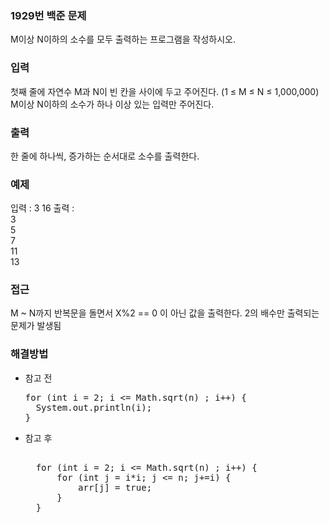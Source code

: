 ### 1929번 백준 문제
M이상 N이하의 소수를 모두 출력하는 프로그램을 작성하시오.

### 입력
첫째 줄에 자연수 M과 N이 빈 칸을 사이에 두고 주어진다. (1 ≤ M ≤ N ≤ 1,000,000) M이상 N이하의 소수가 하나 이상 있는 입력만 주어진다.

### 출력
한 줄에 하나씩, 증가하는 순서대로 소수를 출력한다.

### 예제
입력 : 3 16
출력 :<br>
3 <br>
5 <br>
7 <br>
11 <br>
13

### 접근
M ~ N까지 반복문을 돌면서 X%2 == 0 이 아닌 값을 출력한다.
2의 배수만 출력되는 문제가 발생됨

### 해결방법

- 참고 전
  <pre>
  for (int i = 2; i <= Math.sqrt(n) ; i++) {
    System.out.println(i);
  }
  </pre>

- 참고 후
    <pre>   
    for (int i = 2; i <= Math.sqrt(n) ; i++) {
        for (int j = i*i; j <= n; j+=i) {
            arr[j] = true;
        }
    }
    </pre>

